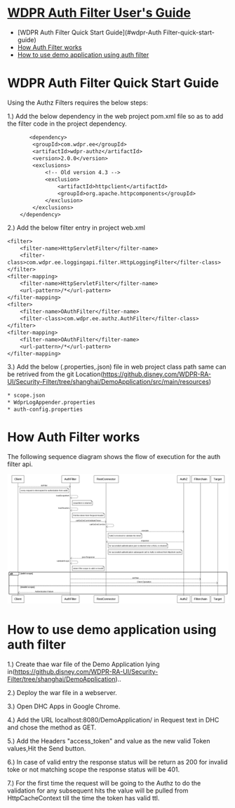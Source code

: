 #  <u>WDPR Auth Filter User's Guide</u>

- [WDPR Auth Filter Quick Start Guide](#wdpr-Auth Filter-quick-start-guide)
- [How Auth Filter works](#how-auth-filter-works)
- [How to use demo application using auth filter](#how-to-use-demo-application-using-auth-filter)


# WDPR Auth Filter Quick Start Guide

Using the Authz Filters requires the below steps:

1.) Add the below dependency in the web project pom.xml file so as to add the filter code in the project dependency.
	
	       <dependency>
			<groupId>com.wdpr.ee</groupId>
			<artifactId>wdpr-authz</artifactId>
			<version>2.0.0</version>
			<exclusions>
                <!-- Old version 4.3 -->
			    <exclusion>
			        <artifactId>httpclient</artifactId>
			        <groupId>org.apache.httpcomponents</groupId>
			    </exclusion>
			</exclusions>
		</dependency> 


2.) Add the below filter entry in project web.xml

	<filter>
		<filter-name>HttpServletFilter</filter-name>
		<filter-class>com.wdpr.ee.loggingapi.filter.HttpLoggingFilter</filter-class>
	</filter>
	<filter-mapping>
		<filter-name>HttpServletFilter</filter-name>
		<url-pattern>/*</url-pattern>
	</filter-mapping>
	<filter>
		<filter-name>OAuthFilter</filter-name>
		<filter-class>com.wdpr.ee.authz.AuthFilter</filter-class>
	</filter>
	<filter-mapping>
		<filter-name>OAuthFilter</filter-name>
		<url-pattern>/*</url-pattern>
	</filter-mapping>

3.) Add the below (.properties,.json) file in web project class path same can be retrived from the git Location(https://github.disney.com/WDPR-RA-UI/Security-Filter/tree/shanghai/DemoApplication/src/main/resources)

	* scope.json
	* WdprLogAppender.properties
	* auth-config.properties
	
	
# How Auth Filter works
	
	
The following sequence diagram shows the flow of execution for the auth filter api.

![WDPR Filter Sequence](./WDPR-Auth-Filter-Sequence-Diagram.png)

# How to use demo application using auth filter



1.)  Create thae war file of the Demo Application lying in(https://github.disney.com/WDPR-RA-UI/Security-Filter/tree/shanghai/DemoApplication)..


2.) Deploy the war file in a webserver.


3.) Open DHC Apps in Google Chrome.

4.) Add the URL localhost:8080/DemoApplication/ in Request text in DHC and chose the method as GET.

5.) Add the Headers "access_token" and value as the new valid Token values,Hit the Send button.

6.) In case of valid entry the response status will be return as 200  for invalid toke or not matching scope the response status will be 401.

7.) For the first time the request will be going to the Authz to do the validation for any subsequent hits the value will be pulled from HttpCacheContext till the time the token has valid ttl.
